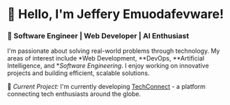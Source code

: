 # 👋 Hello, I'm Jeffery Emuodafevware!

### 🚀 Software Engineer | Web Developer | AI Enthusiast

I'm passionate about solving real-world problems through technology. My areas of interest include *Web Development, **DevOps, **Artificial Intelligence, and **Software Engineering*. I enjoy working on innovative projects and building efficient, scalable solutions.

🔭 *Current Project:* I'm currently developing [TechConnect](#) - a platform connecting tech enthusiasts around the globe.
